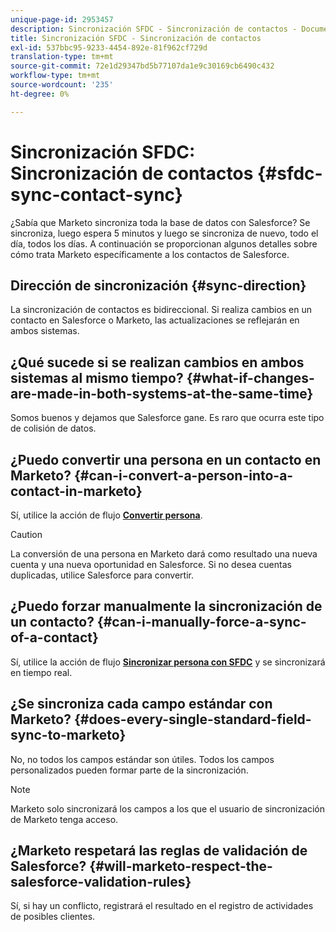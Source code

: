 ```yaml
---
unique-page-id: 2953457
description: Sincronización SFDC - Sincronización de contactos - Documentos de Marketo - Documentación del producto
title: Sincronización SFDC - Sincronización de contactos
exl-id: 537bbc95-9233-4454-892e-81f962cf729d
translation-type: tm+mt
source-git-commit: 72e1d29347bd5b77107da1e9c30169cb6490c432
workflow-type: tm+mt
source-wordcount: '235'
ht-degree: 0%

---
```


# Sincronización SFDC: Sincronización de contactos {#sfdc-sync-contact-sync}

¿Sabía que Marketo sincroniza toda la base de datos con Salesforce? Se sincroniza, luego espera 5 minutos y luego se sincroniza de nuevo, todo el día, todos los días. A continuación se proporcionan algunos detalles sobre cómo trata Marketo específicamente a los contactos de Salesforce.

## Dirección de sincronización {#sync-direction}

La sincronización de contactos es bidireccional. Si realiza cambios en un contacto en Salesforce o Marketo, las actualizaciones se reflejarán en ambos sistemas.

## ¿Qué sucede si se realizan cambios en ambos sistemas al mismo tiempo? {#what-if-changes-are-made-in-both-systems-at-the-same-time}

Somos buenos y dejamos que Salesforce gane. Es raro que ocurra este tipo de colisión de datos.

## ¿Puedo convertir una persona en un contacto en Marketo? {#can-i-convert-a-person-into-a-contact-in-marketo}

Sí, utilice la acción de flujo **[Convertir persona](/help/marketo/product-docs/core-marketo-concepts/smart-campaigns/flow-actions/convert-person.md)**.

>[!CAUTION]
>
>La conversión de una persona en Marketo dará como resultado una nueva cuenta y una nueva oportunidad en Salesforce. Si no desea cuentas duplicadas, utilice Salesforce para convertir.

## ¿Puedo forzar manualmente la sincronización de un contacto? {#can-i-manually-force-a-sync-of-a-contact}

Sí, utilice la acción de flujo **[Sincronizar persona con SFDC](/help/marketo/product-docs/core-marketo-concepts/smart-campaigns/salesforce-flow-actions/sync-person-to-sfdc.md)** y se sincronizará en tiempo real.

## ¿Se sincroniza cada campo estándar con Marketo? {#does-every-single-standard-field-sync-to-marketo}

No, no todos los campos estándar son útiles. Todos los campos personalizados pueden formar parte de la sincronización.

>[!NOTE]
>
>Marketo solo sincronizará los campos a los que el usuario de sincronización de Marketo tenga acceso.

## ¿Marketo respetará las reglas de validación de Salesforce? {#will-marketo-respect-the-salesforce-validation-rules}

Sí, si hay un conflicto, registrará el resultado en el registro de actividades de posibles clientes.

